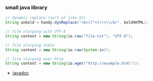 
### small java library


```java
// dynamic replace (sort of like $1)
String unbold = handy.dynReplace("<b>([^<]+)<\\/b>", boldXHTML);

// file slurping with UTF-8
String content = new String(io.raw("file.txt"), "UTF-8");

// file slurping stdin
String content = new String(io.raw(System.in));

// file slurping over http
String content = new String(io.wget("http://example.html"));
```


 - [javadoc][1]


[1]: http://bjarneh.github.com/libb/htm/index.html "libb doc"
